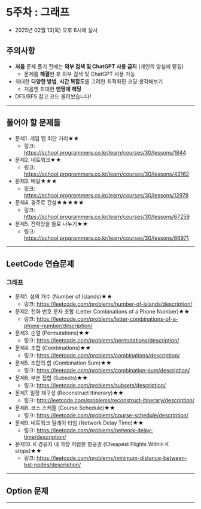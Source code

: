 # 5주차 : 그래프
  - 2025년 02월 13(목) 오후 6시에 실시

## 주의사항

- **처음** 문제 풀기 전에는 **외부 검색 및 ChatGPT 사용 금지** (개인의 양심에 맡김)
  - 문제를 **해결**한 후 외부 검색 및 ChatGPT 사용 가능
- 최대한 **다양한 방법**, **시간 복잡도**를 고려한 최적화된 코딩 생각해보기
  - 처음엔 최대한 **맨땅에 헤딩**
- DFS/BFS 참고 코드 올려놨습니다!

---

## 풀어야 할 문제들


- 문제1. 게임 맵 최단 거리★★
  - 링크: https://school.programmers.co.kr/learn/courses/30/lessons/1844
- 문제2. 네트워크★★
  - 링크: https://school.programmers.co.kr/learn/courses/30/lessons/43162
- 문제3. 배달★★★
  - 링크: https://school.programmers.co.kr/learn/courses/30/lessons/12978
- 문제4. 경주로 건설★★★★★
  - 링크: https://school.programmers.co.kr/learn/courses/30/lessons/67259
- 문제5. 전력망을 둘로 나누기★★
  - 링크: https://school.programmers.co.kr/learn/courses/30/lessons/86971

 
---

## LeetCode 연습문제

### 그래프
- 문제1. 섬의 개수 (Number of Islands)★★
  - 링크: https://leetcode.com/problems/number-of-islands/description/
- 문제2. 전화 번호 문자 조합 (Letter Combinations of a Phone Number)★★
  - 링크: https://leetcode.com/problems/letter-combinations-of-a-phone-number/description/
- 문제3. 순열 (Permutations)★★
  - 링크: https://leetcode.com/problems/permutations/description/
- 문제4. 조합 (Combinations)★★
  - 링크: https://leetcode.com/problems/combinations/description/
- 문제5. 조합의 합 (Combination Sum)★★
  - 링크: https://leetcode.com/problems/combination-sum/description/
- 문제6. 부분 집합 (Subsets)★★
  - 링크: https://leetcode.com/problems/subsets/description/
- 문제7. 일정 재구성 (Reconstruct Itinerary)★★
  - 링크: http://leetcode.com/problems/reconstruct-itinerary/description/
- 문제8. 코스 스케줄 (Course Schedule)★★
  - 링크: https://leetcode.com/problems/course-schedule/description/
- 문제9. 네트워크 딜레이 타임 (Network Delay Time)★★
  - 링크: https://leetcode.com/problems/network-delay-time/description/
- 문제10. K 경유지 내 가장 저렴한 항공권 (Cheapest Flights Within K stops)★★
  - 링크: https://leetcode.com/problems/minimum-distance-between-bst-nodes/description/
---

## Option 문제

---

